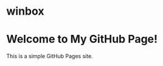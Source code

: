 # winbox
<!DOCTYPE html>
<html lang="en">
<head>
    <meta charset="UTF-8">
    <meta name="viewport" content="width=device-width, initial-scale=1.0">
    <title>My GitHub Page</title>
</head>
<body>
    <h1>Welcome to My GitHub Page!</h1>
    <p>This is a simple GitHub Pages site.</p>
</body>
</html>
